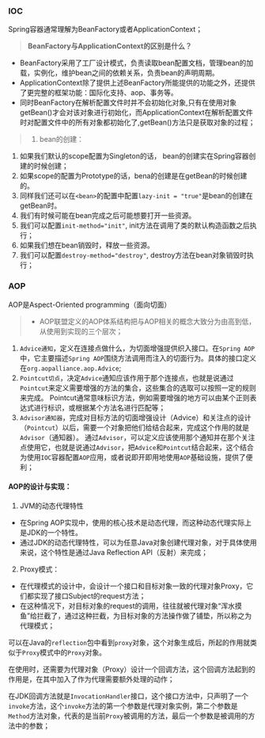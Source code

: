 ### IOC
Spring容器通常理解为BeanFactory或者ApplicationContext；

>**BeanFactory与ApplicationContext的区别是什么？**
+ BeanFactory采用了工厂设计模式，负责读取bean配置文档，管理bean的加载，实例化，维护bean之间的依赖关系，负责bean的声明周期。
+ ApplicationContext除了提供上述BeanFactory所能提供的功能之外，还提供了更完整的框架功能：国际化支持、aop、事务等。
+ 同时BeanFactory在解析配置文件时并不会初始化对象,只有在使用对象getBean()才会对该对象进行初始化，而ApplicationContext在解析配置文件时对配置文件中的所有对象都初始化了,getBean()方法只是获取对象的过程；


>1. bean的创建：   
  1. 如果我们默认的scope配置为Singleton的话， bean的创建实在Spring容器创建的时候创建； 
  2. 如果scope的配置为Prototype的话，bena的创建是在getBean的时候创建的。 
  3. 同样我们还可以在`<bean>`的配置中配置`lazy-init = "true"`是bean的创建在getBean时。
2. 我们有时候可能在bean完成之后可能想要打开一些资源。 
  1. 我们可以配置`init-method="init"`, init方法在调用了类的默认构造函数之后执行；
3. 如果我们想在bean销毁时，释放一些资源。
  1. 我们可以配置`destroy-method="destroy"`, destroy方法在bean对象销毁时执行；


### AOP

AOP是Aspect-Oriented programming（面向切面）

>+ AOP联盟定义的AOP体系结构把与AOP相关的概念大致分为由高到低，从使用到实现的三个层次；
1. `Advice通知`，定义在连接点做什么，为切面增强提供织入接口。在`Spring AOP`中，它主要描述`Spring AOP`围绕方法调用而注入的切面行为。具体的接口定义在`org.aopalliance.aop.Advice`;
2. `Pointcut切点`，决定`Advice`通知应该作用于那个连接点，也就是说通过`Pointcut`来定义需要增强的方法的集合，这些集合的选取可以按照一定的规则来完成。
Pointcut通常意味标识方法，例如需要增强的地方可以由某个正则表达式进行标识，或根据某个方法名进行匹配等；
3. `Advisor通知器`，完成对目标方法的切面增强设计（Advice）和关注点的设计（`Pointcut`）以后，需要一个对象把他们给结合起来，完成这个作用的就是`Advisor`（通知器）。
通过`Advisor`，可以定义应该使用那个通知并在那个关注点使用它，也就是说通过`Advisor`，把`Advice`和`Pointcut`结合起来，这个结合为使用`IOC`容器配置`AOP`应用，或者说即开即用地使用`AOP`基础设施，提供了便利；

#### AOP的设计与实现：
1. JVM的动态代理特性
  + 在Spring AOP实现中，使用的核心技术是动态代理，而这种动态代理实际上是JDK的一个特性。
  + 通过JDK的动态代理特性，可以为任意Java对象创建代理对象，对于具体使用来说，这个特性是通过Java Reflection API（反射）来完成；
2. Proxy模式：
  + 在代理模式的设计中，会设计一个接口和目标对象一致的代理对象Proxy，它们都实现了接口Subject的request方法；
  + 在这种情况下，对目标对象的request的调用，往往就被代理对象“浑水摸鱼”给拦截了，通过这种拦截，为目标对象的方法操作做了铺垫，所以称之为代理模式；

可以在Java的`reflection`包中看到`proxy`对象，这个对象生成后，所起的作用就类似于`Proxy`模式中的`Proxy`对象。

在使用时，还需要为代理对象（Proxy）设计一个回调方法，这个回调方法起到的作用是，在其中加入了作为代理需要额外处理的动作；

在JDK回调方法就是`InvocationHandler`接口，这个接口方法中，只声明了一个`invoke`方法，这个`invoke`方法的第一个参数是代理对象实例，第二个参数是`Method`方法对象，代表的是当前`Proxy`被调用的方法，最后一个参数是被调用的方法中的参数；
 


